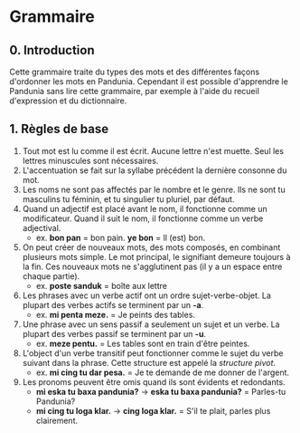 Grammaire
=========

## 0. Introduction

Cette grammaire traite du types des mots et des différentes façons d'ordonner les mots en Pandunia. Cependant il est possible d'apprendre le Pandunia sans lire cette grammaire, par exemple à l'aide du recueil d'expression et du dictionnaire.

## 1.  Règles de base

1. Tout mot est lu comme il est écrit. Aucune lettre n'est muette. Seul les lettres minuscules sont nécessaires.
2. L'accentuation se fait sur la syllabe précédent la dernière consonne du mot.
3. Les noms ne sont pas affectés par le nombre et le genre. Ils ne sont tu masculins tu féminin, et tu singulier tu pluriel, par défaut.
4. Quand un adjectif est placé avant le nom, il fonctionne comme un modificateur. Quand il suit le nom, il fonctionne comme un verbe adjectival.
    - ex. **bon pan** = bon pain. **ye bon** = Il (est) bon.
5. On peut créer de nouveaux mots, des mots composés, en combinant plusieurs mots simple. Le mot principal, le signifiant demeure toujours à la fin. Ces nouveaux mots ne s'agglutinent pas (il y a un espace entre chaque partie).
    - ex. **poste sanduk** = boîte aux lettre
6. Les phrases avec un verbe actif ont un ordre sujet-verbe-objet. La plupart des verbes actifs se terminent par un **-a**.
    - ex. **mi penta meze.** = Je peints des tables.
7. Une phrase avec un sens passif a seulement un sujet et un verbe. La plupart des verbes passif se terminent par un **-u**.
    - ex. **meze pentu.** = Les tables sont en train d'être peintes.
8. L'object d'un verbe transitif peut fonctionner comme le sujet du verbe suivant dans la phrase. Cette structure est appelé la _structure pivot_.
    - ex. **mi cing tu dar pesa.** = Je te demande de me donner de l'argent.
9. Les pronoms peuvent être omis quand ils sont évidents et redondants.
    - **mi eska tu baxa pandunia?** → **eska tu baxa pandunia?** = Parles-tu Pandunia?
    - **mi cing tu loga klar.** →  **cing loga klar.** = S'il te plait, parles plus clairement.



